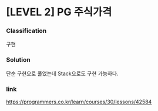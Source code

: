 # [LEVEL 2] PG 주식가격

### Classification
구현

### Solution
단순 구현으로 풀었는데 Stack으로도 구현 가능하다. 


### link
https://programmers.co.kr/learn/courses/30/lessons/42584